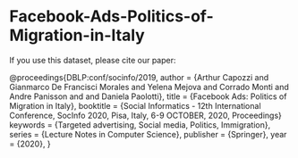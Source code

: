 # Facebook-Ads-Politics-of-Migration-in-Italy

If you use this dataset, please cite our paper:

@proceedings{DBLP:conf/socinfo/2019,
  author    = {Arthur Capozzi and
              Gianmarco De Francisci Morales and
              Yelena Mejova and
              Corrado Monti and
              Andre Panisson and
              and Daniela Paolotti},
  title     = {Facebook Ads: Politics of Migration in Italy},
  booktitle = {Social Informatics - 12th International Conference, SocInfo 2020, Pisa, Italy, 6-9 OCTOBER, 2020, Proceedings}
  keywords  = {Targeted advertising, Social media, Politics, Immigration},
  series    = {Lecture Notes in Computer Science},
  publisher = {Springer},
  year      = {2020},
}
